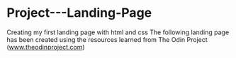 # Project---Landing-Page
Creating my first landing page with html and css
The following landing page has been created using the resources learned from The Odin Project (www.theodinproject.com) 

